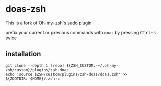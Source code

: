 doas-zsh
===
This is a fork of [Oh-my-zsh's sudo plugin](https://github.com/ohmyzsh/ohmyzsh/tree/master/plugins/sudo)

prefix your current or previous commands with ```doas``` by pressing <kbd>Ctrl+s</kbd> twice

installation
---
```
git clone --depth 1 [repo] ${ZSH_CUSTOM:-~/.oh-my-zsh/custom}/plugins/zsh-doas
echo 'source $ZSH/custom/plugins/zsh-doas/doas.zsh' >> ${ZDOTDIR:-$HOME}/.zshrc
```
